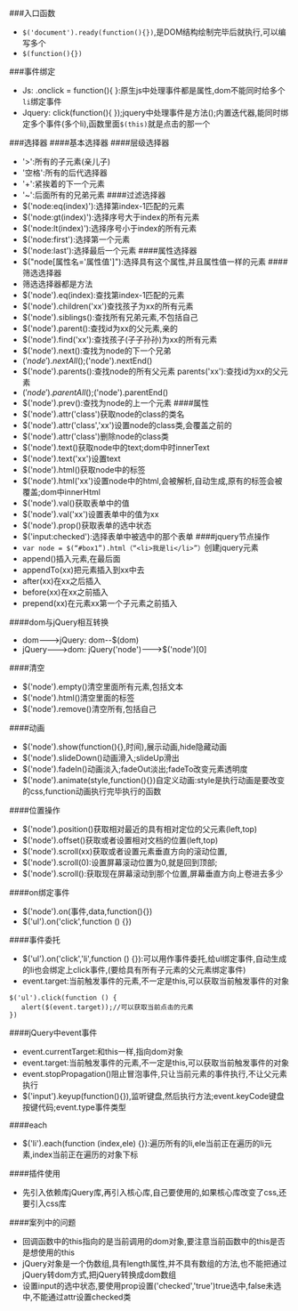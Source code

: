 ###入口函数

+ `$('document').ready(function(){})`,是DOM结构绘制完毕后就执行,可以编写多个
+ `$(function(){})`

###事件绑定
+ Js:  .onclick = function(){ }:原生js中处理事件都是属性,dom不能同时给多个`li`绑定事件
+ Jquery:   click(function(){  });jquery中处理事件是方法();内置迭代器,能同时绑定多个事件(多个li),函数里面`$(this)`就是点击的那一个

###选择器
####基本选择器
####层级选择器
+ '>':所有的子元素(亲儿子)
+ '空格':所有的后代选择器
+ '+':紧挨着的下一个元素
+ '~':后面所有的兄弟元素
####过滤选择器
+ $('node:eq(index)'):选择第index-1匹配的元素
+ $('node:gt(index)'):选择序号大于index的所有元素
+ $('node:lt(index)'):选择序号小于index的所有元素
+ $('node:first'):选择第一个元素
+ $('node:last'):选择最后一个元素
####属性选择器
+ $("node[属性名='属性值']"):选择具有这个属性,并且属性值一样的元素
####筛选选择器
+ 筛选选择器都是方法
+ $('node').eq(index):查找第index-1匹配的元素
+ $('node').children('xx')查找孩子为xx的所有元素
+ $('node').siblings():查找所有兄弟元素,不包括自己
+ $('node').parent():查找id为xx的父元素,亲的
+ $('node').find('xx'):查找孩子(子子孙孙)为xx的所有元素
+ $('node').next():查找为node的下一个兄弟
+ $('node').nextAll();$('node').nextEnd()
+ $('node').parents():查找node的所有父元素   parents('xx'):查找id为xx的父元素
+ $('node').parentAll();$('node').parentEnd()
+ $('node').prev():查找为node的上一个元素
####属性
+ $('node').attr('class')获取node的class的类名
+ $('node').attr('class','xx')设置node的class类,会覆盖之前的
+ $('node').attr('class')删除node的class类
+ $('node').text()获取node中的text;dom中时innerText
+ $('node').text('xx')设置text
+ $('node').html()获取node中的标签
+ $('node').html('xx')设置node中的html,会被解析,自动生成,原有的标签会被覆盖;dom中innerHtml
+ $('node').val()获取表单中的值
+ $('node').val('xx')设置表单中的值为xx
+ $('node').prop()获取表单的选中状态
+ $('input:checked'):选择表单中被选中的那个表单
####jquery节点操作
+ `var node = $(“#box1”).html（“<li>我是li</li>”）`创建jquery元素
+ append()插入元素,在最后面
+ appendTo(xx)把元素插入到xx中去
+ after(xx)在xx之后插入
+ before(xx)在xx之前插入
+ prepend(xx)在元素xx第一个子元素之前插入

####dom与jQuery相互转换
+ dom--->jQuery:  dom--$(dom)
+ jQuery--->dom: jQuery('node')--->$('node')[0]

####清空
+ $('node').empty()清空里面所有元素,包括文本
+ $('node').html()清空里面的标签
+ $('node').remove()清空所有,包括自己

####动画
+ $('node').show(function(){},时间),展示动画,hide隐藏动画
+ $('node').slideDown()动画滑入;slideUp滑出
+ $('node').fadeIn()动画淡入;fadeOut淡出;fadeTo改变元素透明度
+ $('node').animate(style,function(){})自定义动画:style是执行动画是要改变的css,function动画执行完毕执行的函数

####位置操作
+ $('node').position()获取相对最近的具有相对定位的父元素(left,top)
+ $('node').offset()获取或者设置相对文档的位置(left,top)
+ $('node').scroll(xx)获取或者设置元素垂直方向的滚动位置,
+ $('node').scroll(0):设置屏幕滚动位置为0,就是回到顶部;
+ $('node').scroll():获取现在屏幕滚动到那个位置,屏幕垂直方向上卷进去多少

####on绑定事件
+ $('node').on(事件,data,function(){})
+ $('ul').on('click',function () {})

####事件委托
+ $('ul').on('click','li',function () {}):可以用作事件委托,给ul绑定事件,自动生成的li也会绑定上click事件,(要给具有所有子元素的父元素绑定事件)
+ event.target:当前触发事件的元素,不一定是this,可以获取当前触发事件的对象
```
$('ul').click(function () {
   alert($(event.target));//可以获取当前点击的元素
})
```

####jQuery中event事件
+ event.currentTarget:和this一样,指向dom对象
+ event.target:当前触发事件的元素,不一定是this,可以获取当前触发事件的对象
+ event.stopPropagation()阻止冒泡事件,只让当前元素的事件执行,不让父元素执行
+  $('input').keyup(function(){}),监听键盘,然后执行方法;event.keyCode键盘按键代码;event.type事件类型

####each
+ $('li').each(function (index,ele) {}):遍历所有的li,ele当前正在遍历的li元素,index当前正在遍历的对象下标

####插件使用
+ 先引入依赖库jQuery库,再引入核心库,自己要使用的,如果核心库改变了css,还要引入css库

####案列中的问题
+ 回调函数中的this指向的是当前调用的dom对象,要注意当前函数中的this是否是想使用的this
+ jQuery对象是一个伪数组,具有length属性,并不具有数组的方法,也不能把通过jQuery转dom方式,把jQuery转换成dom数组
+ 设置input的选中状态,要使用prop设置('checked','true')true选中,false未选中,不能通过attr设置checked类


